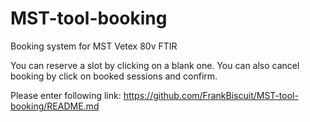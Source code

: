 # MST-tool-booking
Booking system for MST Vetex 80v FTIR  

You can reserve a slot by clicking on a blank one. You can also cancel booking by click on booked sessions and confirm.  

Please enter following link:  https://github.com/FrankBiscuit/MST-tool-booking/README.md
